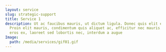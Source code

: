 ```yaml
---
layout: service
slug: strategic-support
title: Service 1
description: Ut ac faucibus mauris, ut dictum ligula. Donec quis elit elit.
  Proin elit mauris, condimentum quis aliquet ac, efficitur nec mauris. Quisque
  eros ex, laoreet sed lobortis nec, interdum a augue
Image:
  path: /media/services/gif01.gif
---
```

